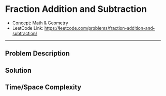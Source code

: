 # Fraction Addition and Subtraction

- Concept: Math & Geometry
- LeetCode Link: https://leetcode.com/problems/fraction-addition-and-subtraction/

---

## Problem Description

## Solution

## Time/Space Complexity

